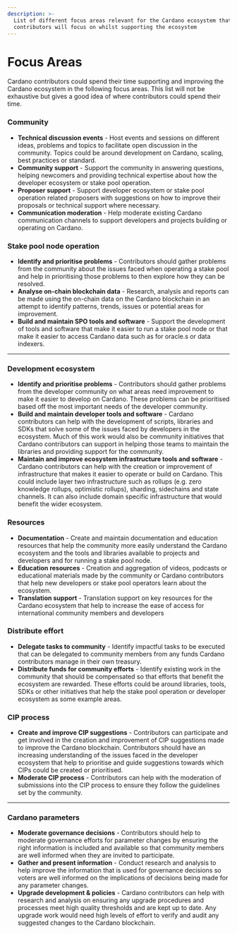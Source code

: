 ```yaml
---
description: >-
  List of different focus areas relevant for the Cardano ecosystem that
  contributors will focus on whilst supporting the ecosystem
---
```


# Focus Areas

Cardano contributors could spend their time supporting and improving the Cardano ecosystem in the following focus areas. This list will not be exhaustive but gives a good idea of where contributors could spend their time.



### **Community**

* **Technical discussion events** - Host events and sessions on different ideas, problems and topics to facilitate open discussion in the community. Topics could be around development on Cardano, scaling, best practices or standard.
* **Community support** - Support the community in answering questions, helping newcomers and providing technical expertise about how the developer ecosystem or stake pool operation.
* **Proposer support** - Support developer ecosystem or stake pool operation related proposers with suggestions on how to improve their proposals or technical support where necessary.
* **Communication moderation** - Help moderate existing Cardano communication channels to support developers and projects building or operating on Cardano.



### **Stake pool node operation**

* **Identify and prioritise problems** - Contributors should gather problems from the community about the issues faced when operating a stake pool and help in prioritising those problems to then explore how they can be resolved.
* **Analyse on-chain blockchain data** - Research, analysis and reports can be made using the on-chain data on the Cardano blockchain in an attempt to identify patterns, trends, issues or potential areas for improvement.
* **Build and maintain SPO tools and software** - Support the development of tools and software that make it easier to run a stake pool node or that make it easier to access Cardano data such as for oracle.s or data indexers.

****

### **Development ecosystem**

* **Identify and prioritise problems** - Contributors should gather problems from the developer community on what areas need improvement to make it easier to develop on Cardano. These problems can be prioritised based off the most important needs of the developer community.
* **Build and maintain developer tools and software** - Cardano contributors can help with the development of scripts, libraries and SDKs that solve some of the issues faced by developers in the ecosystem. Much of this work would also be community initiatives that Cardano contributors can support in helping those teams to maintain the libraries and providing support for the community.
* **Maintain and improve ecosystem infrastructure tools and software** - Cardano contributors can help with the creation or improvement of infrastructure that makes it easier to operate or build on Cardano. This could include layer two infrastructure such as rollups (e.g. zero knowledge rollups, optimistic rollups), sharding, sidechains and state channels. It can also include domain specific infrastructure that would benefit the wider ecosystem.



### **Resources**

* **Documentation** - Create and maintain documentation and education resources that help the community more easily understand the Cardano ecosystem and the tools and libraries available to projects and developers and for running a stake pool node.
* **Education resources** - Creation and aggregation of videos, podcasts or educational materials made by the community or Cardano contributors that help new developers or stake pool operators learn about the ecosystem.
* **Translation support** - Translation support on key resources for the Cardano ecosystem that help to increase the ease of access for international community members and developers



### **Distribute effort**

* **Delegate tasks to community** - Identify impactful tasks to be executed that can be delegated to community members from any funds Cardano contributors manage in their own treasury.
* **Distribute funds for community efforts** - Identify existing work in the community that should be compensated so that efforts that benefit the ecosystem are rewarded. These efforts could be around libraries, tools, SDKs or other initiatives that help the stake pool operation or developer ecosystem as some example areas.



### CIP process

* **Create and improve CIP suggestions** - Contributors can participate and get involved in the creation and improvement of CIP suggestions made to improve the Cardano blockchain. Contributors should have an increasing understanding of the issues faced in the developer ecosystem that help to prioritise and guide suggestions towards which CIPs could be created or prioritised.
* **Moderate CIP process** - Contributors can help with the moderation of submissions into the CIP process to ensure they follow the guidelines set by the community.&#x20;

****

### **Cardano parameters**

* **Moderate governance decisions** - Contributors should help to moderate governance efforts for parameter changes by ensuring the right information is included and available so that community members are well informed when they are invited to participate.
* **Gather and present information** - Conduct research and analysis to help improve the information that is used for governance decisions so voters are well informed on the implications of decisions being made for any parameter changes.
* **Upgrade development & policies** - Cardano contributors can help with research and analysis on ensuring any upgrade procedures and processes meet high quality thresholds and are kept up to date. Any upgrade work would need high levels of effort to verify and audit any suggested changes to the Cardano blockchain.&#x20;
